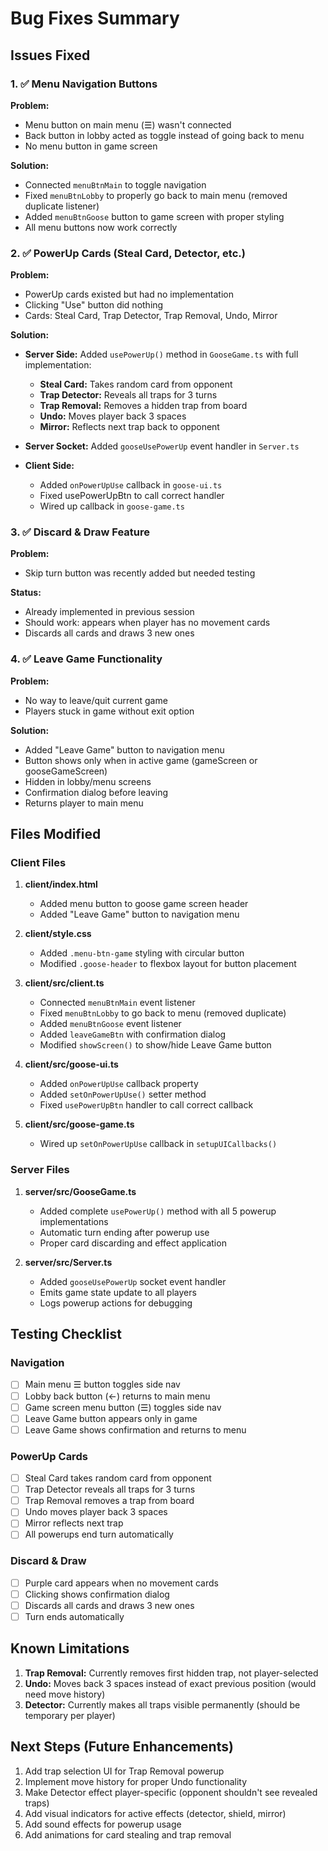 # Bug Fixes Summary

## Issues Fixed

### 1. ✅ Menu Navigation Buttons
**Problem:** 
- Menu button on main menu (☰) wasn't connected
- Back button in lobby acted as toggle instead of going back to menu
- No menu button in game screen

**Solution:**
- Connected `menuBtnMain` to toggle navigation
- Fixed `menuBtnLobby` to properly go back to main menu (removed duplicate listener)
- Added `menuBtnGoose` button to game screen with proper styling
- All menu buttons now work correctly

### 2. ✅ PowerUp Cards (Steal Card, Detector, etc.)
**Problem:**
- PowerUp cards existed but had no implementation
- Clicking "Use" button did nothing
- Cards: Steal Card, Trap Detector, Trap Removal, Undo, Mirror

**Solution:**
- **Server Side:** Added `usePowerUp()` method in `GooseGame.ts` with full implementation:
  - **Steal Card:** Takes random card from opponent
  - **Trap Detector:** Reveals all traps for 3 turns
  - **Trap Removal:** Removes a hidden trap from board
  - **Undo:** Moves player back 3 spaces
  - **Mirror:** Reflects next trap back to opponent

- **Server Socket:** Added `gooseUsePowerUp` event handler in `Server.ts`
- **Client Side:** 
  - Added `onPowerUpUse` callback in `goose-ui.ts`
  - Fixed usePowerUpBtn to call correct handler
  - Wired up callback in `goose-game.ts`

### 3. ✅ Discard & Draw Feature
**Problem:**
- Skip turn button was recently added but needed testing

**Status:**
- Already implemented in previous session
- Should work: appears when player has no movement cards
- Discards all cards and draws 3 new ones

### 4. ✅ Leave Game Functionality
**Problem:**
- No way to leave/quit current game
- Players stuck in game without exit option

**Solution:**
- Added "Leave Game" button to navigation menu
- Button shows only when in active game (gameScreen or gooseGameScreen)
- Hidden in lobby/menu screens
- Confirmation dialog before leaving
- Returns player to main menu

## Files Modified

### Client Files
1. **client/index.html**
   - Added menu button to goose game screen header
   - Added "Leave Game" button to navigation menu

2. **client/style.css**
   - Added `.menu-btn-game` styling with circular button
   - Modified `.goose-header` to flexbox layout for button placement

3. **client/src/client.ts**
   - Connected `menuBtnMain` event listener
   - Fixed `menuBtnLobby` to go back to menu (removed duplicate)
   - Added `menuBtnGoose` event listener
   - Added `leaveGameBtn` with confirmation dialog
   - Modified `showScreen()` to show/hide Leave Game button

4. **client/src/goose-ui.ts**
   - Added `onPowerUpUse` callback property
   - Added `setOnPowerUpUse()` setter method
   - Fixed `usePowerUpBtn` handler to call correct callback

5. **client/src/goose-game.ts**
   - Wired up `setOnPowerUpUse` callback in `setupUICallbacks()`

### Server Files
1. **server/src/GooseGame.ts**
   - Added complete `usePowerUp()` method with all 5 powerup implementations
   - Automatic turn ending after powerup use
   - Proper card discarding and effect application

2. **server/src/Server.ts**
   - Added `gooseUsePowerUp` socket event handler
   - Emits game state update to all players
   - Logs powerup actions for debugging

## Testing Checklist

### Navigation
- [ ] Main menu ☰ button toggles side nav
- [ ] Lobby back button (←) returns to main menu
- [ ] Game screen menu button (☰) toggles side nav
- [ ] Leave Game button appears only in game
- [ ] Leave Game shows confirmation and returns to menu

### PowerUp Cards
- [ ] Steal Card takes random card from opponent
- [ ] Trap Detector reveals all traps for 3 turns
- [ ] Trap Removal removes a trap from board
- [ ] Undo moves player back 3 spaces
- [ ] Mirror reflects next trap
- [ ] All powerups end turn automatically

### Discard & Draw
- [ ] Purple card appears when no movement cards
- [ ] Clicking shows confirmation dialog
- [ ] Discards all cards and draws 3 new ones
- [ ] Turn ends automatically

## Known Limitations

1. **Trap Removal:** Currently removes first hidden trap, not player-selected
2. **Undo:** Moves back 3 spaces instead of exact previous position (would need move history)
3. **Detector:** Currently makes all traps visible permanently (should be temporary per player)

## Next Steps (Future Enhancements)

1. Add trap selection UI for Trap Removal powerup
2. Implement move history for proper Undo functionality
3. Make Detector effect player-specific (opponent shouldn't see revealed traps)
4. Add visual indicators for active effects (detector, shield, mirror)
5. Add sound effects for powerup usage
6. Add animations for card stealing and trap removal
